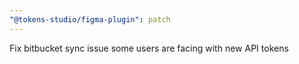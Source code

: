 ```yaml
---
"@tokens-studio/figma-plugin": patch
---
```


Fix bitbucket sync issue some users are facing with new API tokens
